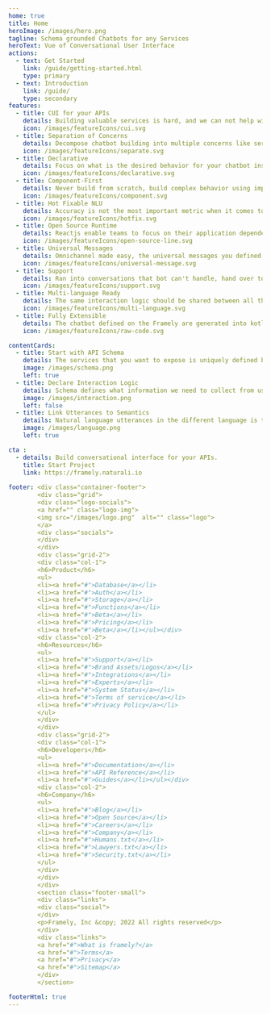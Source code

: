 ```yaml
---
home: true
title: Home
heroImage: /images/hero.png
tagline: Schema grounded Chatbots for any Services
heroText: Vue of Conversational User Interface
actions:
  - text: Get Started
    link: /guide/getting-started.html
    type: primary
  - text: Introduction
    link: /guide/
    type: secondary
features:
  - title: CUI for your APIs
    details: Building valuable services is hard, and we can not help with that. But if you already have APIs, building conversational user interface for it should be easy, with Framely.
    icon: /images/featureIcons/cui.svg
  - title: Separation of Concerns
    details: Decompose chatbot building into multiple concerns like service, interaction and language perception, so different aspects can be handled by different people.
    icon: /images/featureIcons/separate.svg
  - title: Declarative
    details: Focus on what is the desired behavior for your chatbot instead of how such behavior should be implemented imperatively, you got Framely for that. 
    icon: /images/featureIcons/declarative.svg
  - title: Component-First
    details: Never build from scratch, build complex behavior using imported components, so you can focus on what matters most for your business.
    icon: /images/featureIcons/component.svg
  - title: Hot Fixable NLU 
    details: Accuracy is not the most important metric when it comes to dialog understanding. To deploy chatbot into production, every thing need to be hot fixable by operation team.
    icon: /images/featureIcons/hotfix.svg
  - title: Open Source Runtime
    details: Reactjs enable teams to focus on their application dependent interaction logic, instead of reinventing wheels. Framely is doing the same for chatbot. 
    icon: /images/featureIcons/open-source-line.svg
  - title: Universal Messages
    details: Omnichannel made easy, the universal messages you defined once will get automatically translated into native message for each channel.  
    icon: /images/featureIcons/universal-message.svg
  - title: Support 
    details: Ran into conversations that bot can't handle, hand over to live agent with intent based routing, integration with any contact center software.
    icon: /images/featureIcons/support.svg
  - title: Multi-language Ready
    details: The same interaction logic should be shared between all the different languages, so that you can use people with entirely different skillsets for this. 
    icon: /images/featureIcons/multi-language.svg
  - title: Fully Extensible
    details: The chatbot defined on the Framely are generated into kotlin code, which makes it easy to integrate with any channel, support, and services, take full advantage of java/kotlin ecosystem.
    icon: /images/featureIcons/raw-code.svg

contentCards:
  - title: Start with API Schema
    details: The services that you want to expose is uniquely defined by API schema, which on one hand capture the data type of the input and output parameter, and signature of the function, and on the other hand represent the meaning user expression in the utterances. 
    image: /images/schema.png
    left: true
  - title: Declare Interaction Logic
    details: Schema defines what information we need to collect from user in order to deliver the desired user experience. The interaction logic is driven by business logic and goal. Framely provides a set of interaction annotation which builder can use declaratively describe what conversational experience they want to provide, and Framely runtime will take care of the rest.
    image: /images/interaction.png
    left: false
  - title: Link Utterances to Semantics 
    details: Natural language utterances in the different language is translated to and from schema event by Framely dialog understanding and module. To control the language perception related behavior, builder only need to touch language part of relevant interaction annotation, by provider exemplars for user utterance, and template for bot messaging, no machine learning (ML) and natural language understanding (NLU) training is needed, certainly no need for hire a Ph.D for this.
    image: /images/language.png
    left: true

cta :
  - details: Build conversational interface for your APIs.
    title: Start Project
    link: https://framely.naturali.io
    
footer: <div class="container-footer">
        <div class="grid">
        <div class="logo-socials">
        <a href="" class="logo-img">
        <img src="/images/logo.png"  alt="" class="logo">
        </a>
        <div class="socials">
        </div>
        </div>
        <div class="grid-2">
        <div class="col-1">
        <h6>Product</h6>
        <ul>
        <li><a href="#">Database</a></li>
        <li><a href="#">Auth</a></li>
        <li><a href="#">Storage</a></li>
        <li><a href="#">Functions</a></li>
        <li><a href="#">Beta</a></li>
        <li><a href="#">Pricing</a></li>
        <li><a href="#">Beta</a></li></ul></div>
        <div class="col-2">
        <h6>Resources</h6>
        <ul>
        <li><a href="#">Support</a></li>
        <li><a href="#">Brand Assets/Logos</a></li>
        <li><a href="#">Integrations</a></li>
        <li><a href="#">Experts</a></li>
        <li><a href="#">System Status</a></li>
        <li><a href="#">Terms of service</a></li>
        <li><a href="#">Privacy Policy</a></li>
        </ul>
        </div>
        </div>
        <div class="grid-2">
        <div class="col-1">
        <h6>Developers</h6>
        <ul>
        <li><a href="#">Documentation</a></li>
        <li><a href="#">API Reference</a></li>
        <li><a href="#">Guides</a></li></ul></div>
        <div class="col-2">
        <h6>Company</h6>
        <ul>
        <li><a href="#">Blog</a></li>
        <li><a href="#">Open Source</a></li>
        <li><a href="#">Careers</a></li>
        <li><a href="#">Company</a></li>
        <li><a href="#">Humans.txt</a></li>
        <li><a href="#">Lawyers.txt</a></li>
        <li><a href="#">Security.txt</a></li>
        </ul>
        </div>
        </div>
        </div>
        <section class="footer-small">
        <div class="links">
        <div class="social">
        </div>
        <p>Framely, Inc &copy; 2022 All rights reserved</p>
        </div>
        <div class="links">
        <a href="#">What is framely?</a>
        <a href="#">Terms</a>
        <a href="#">Privacy</a>
        <a href="#">Sitemap</a>
        </div>
        </section>

footerHtml: true 
---
```



